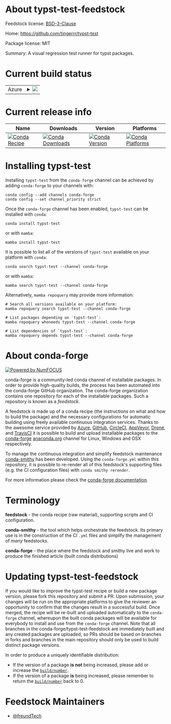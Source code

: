 About typst-test-feedstock
==========================

Feedstock license: [BSD-3-Clause](https://github.com/conda-forge/typst-test-feedstock/blob/main/LICENSE.txt)

Home: https://github.com/tingerrr/typst-test

Package license: MIT

Summary: A visual regression test runner for typst packages. 

Current build status
====================


<table>
    
  <tr>
    <td>Azure</td>
    <td>
      <details>
        <summary>
          <a href="https://dev.azure.com/conda-forge/feedstock-builds/_build/latest?definitionId=22691&branchName=main">
            <img src="https://dev.azure.com/conda-forge/feedstock-builds/_apis/build/status/typst-test-feedstock?branchName=main">
          </a>
        </summary>
        <table>
          <thead><tr><th>Variant</th><th>Status</th></tr></thead>
          <tbody><tr>
              <td>linux_64</td>
              <td>
                <a href="https://dev.azure.com/conda-forge/feedstock-builds/_build/latest?definitionId=22691&branchName=main">
                  <img src="https://dev.azure.com/conda-forge/feedstock-builds/_apis/build/status/typst-test-feedstock?branchName=main&jobName=linux&configuration=linux%20linux_64_" alt="variant">
                </a>
              </td>
            </tr><tr>
              <td>osx_64</td>
              <td>
                <a href="https://dev.azure.com/conda-forge/feedstock-builds/_build/latest?definitionId=22691&branchName=main">
                  <img src="https://dev.azure.com/conda-forge/feedstock-builds/_apis/build/status/typst-test-feedstock?branchName=main&jobName=osx&configuration=osx%20osx_64_" alt="variant">
                </a>
              </td>
            </tr><tr>
              <td>win_64</td>
              <td>
                <a href="https://dev.azure.com/conda-forge/feedstock-builds/_build/latest?definitionId=22691&branchName=main">
                  <img src="https://dev.azure.com/conda-forge/feedstock-builds/_apis/build/status/typst-test-feedstock?branchName=main&jobName=win&configuration=win%20win_64_" alt="variant">
                </a>
              </td>
            </tr>
          </tbody>
        </table>
      </details>
    </td>
  </tr>
</table>

Current release info
====================

| Name | Downloads | Version | Platforms |
| --- | --- | --- | --- |
| [![Conda Recipe](https://img.shields.io/badge/recipe-typst--test-green.svg)](https://anaconda.org/conda-forge/typst-test) | [![Conda Downloads](https://img.shields.io/conda/dn/conda-forge/typst-test.svg)](https://anaconda.org/conda-forge/typst-test) | [![Conda Version](https://img.shields.io/conda/vn/conda-forge/typst-test.svg)](https://anaconda.org/conda-forge/typst-test) | [![Conda Platforms](https://img.shields.io/conda/pn/conda-forge/typst-test.svg)](https://anaconda.org/conda-forge/typst-test) |

Installing typst-test
=====================

Installing `typst-test` from the `conda-forge` channel can be achieved by adding `conda-forge` to your channels with:

```
conda config --add channels conda-forge
conda config --set channel_priority strict
```

Once the `conda-forge` channel has been enabled, `typst-test` can be installed with `conda`:

```
conda install typst-test
```

or with `mamba`:

```
mamba install typst-test
```

It is possible to list all of the versions of `typst-test` available on your platform with `conda`:

```
conda search typst-test --channel conda-forge
```

or with `mamba`:

```
mamba search typst-test --channel conda-forge
```

Alternatively, `mamba repoquery` may provide more information:

```
# Search all versions available on your platform:
mamba repoquery search typst-test --channel conda-forge

# List packages depending on `typst-test`:
mamba repoquery whoneeds typst-test --channel conda-forge

# List dependencies of `typst-test`:
mamba repoquery depends typst-test --channel conda-forge
```


About conda-forge
=================

[![Powered by
NumFOCUS](https://img.shields.io/badge/powered%20by-NumFOCUS-orange.svg?style=flat&colorA=E1523D&colorB=007D8A)](https://numfocus.org)

conda-forge is a community-led conda channel of installable packages.
In order to provide high-quality builds, the process has been automated into the
conda-forge GitHub organization. The conda-forge organization contains one repository
for each of the installable packages. Such a repository is known as a *feedstock*.

A feedstock is made up of a conda recipe (the instructions on what and how to build
the package) and the necessary configurations for automatic building using freely
available continuous integration services. Thanks to the awesome service provided by
[Azure](https://azure.microsoft.com/en-us/services/devops/), [GitHub](https://github.com/),
[CircleCI](https://circleci.com/), [AppVeyor](https://www.appveyor.com/),
[Drone](https://cloud.drone.io/welcome), and [TravisCI](https://travis-ci.com/)
it is possible to build and upload installable packages to the
[conda-forge](https://anaconda.org/conda-forge) [anaconda.org](https://anaconda.org/)
channel for Linux, Windows and OSX respectively.

To manage the continuous integration and simplify feedstock maintenance
[conda-smithy](https://github.com/conda-forge/conda-smithy) has been developed.
Using the ``conda-forge.yml`` within this repository, it is possible to re-render all of
this feedstock's supporting files (e.g. the CI configuration files) with ``conda smithy rerender``.

For more information please check the [conda-forge documentation](https://conda-forge.org/docs/).

Terminology
===========

**feedstock** - the conda recipe (raw material), supporting scripts and CI configuration.

**conda-smithy** - the tool which helps orchestrate the feedstock.
                   Its primary use is in the construction of the CI ``.yml`` files
                   and simplify the management of *many* feedstocks.

**conda-forge** - the place where the feedstock and smithy live and work to
                  produce the finished article (built conda distributions)


Updating typst-test-feedstock
=============================

If you would like to improve the typst-test recipe or build a new
package version, please fork this repository and submit a PR. Upon submission,
your changes will be run on the appropriate platforms to give the reviewer an
opportunity to confirm that the changes result in a successful build. Once
merged, the recipe will be re-built and uploaded automatically to the
`conda-forge` channel, whereupon the built conda packages will be available for
everybody to install and use from the `conda-forge` channel.
Note that all branches in the conda-forge/typst-test-feedstock are
immediately built and any created packages are uploaded, so PRs should be based
on branches in forks and branches in the main repository should only be used to
build distinct package versions.

In order to produce a uniquely identifiable distribution:
 * If the version of a package **is not** being increased, please add or increase
   the [``build/number``](https://docs.conda.io/projects/conda-build/en/latest/resources/define-metadata.html#build-number-and-string).
 * If the version of a package **is** being increased, please remember to return
   the [``build/number``](https://docs.conda.io/projects/conda-build/en/latest/resources/define-metadata.html#build-number-and-string)
   back to 0.

Feedstock Maintainers
=====================

* [@freundTech](https://github.com/freundTech/)

